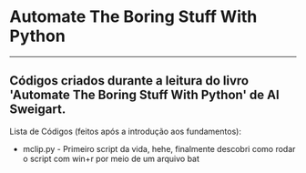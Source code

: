 # Automate The Boring Stuff With Python
---
## Códigos criados durante a leitura do livro 'Automate The Boring Stuff With Python' de __Al Sweigart__.

Lista de Códigos (feitos após a introdução aos fundamentos):

- mclip.py - Primeiro script da vida, hehe, finalmente descobri como rodar o script com win+r por meio de um arquivo bat

